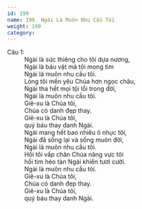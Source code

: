 ```yaml
---
id: 199
name: 199. Ngài Là Muôn Nhu Cầu Tôi
weight: 199
category: 
---
```

<dl><dt>Câu 1:</dt><dd data-verse="1">Ngài là sức thiêng cho tôi dựa nương, <br/>Ngài là báu vật mà tôi mong tìm <br/>Ngài là muôn nhu cầu tôi. <br/>Lòng tôi mến yêu Chúa hơn ngọc châu, <br/>Ngài tha hết mọi tội lỗi trong đời, <br/>Ngài là muôn nhu cầu tôi. <br/>Giê-xu là Chúa tôi, <br/>Chúa có danh đẹp thay. <br/>Giê-xu là Chúa tôi, <br/>quý báu thay danh Ngài. <br/>Ngài mang hết bao nhiêu ô nhục tôi, <br/>Ngài đã sống lại và sống muôn đời, <br/>Ngài là muôn nhu cầu tôi. <br/>Hồi tôi vấp chân Chúa nâng vực tôi <br/>hồi tim héo tàn Ngài khiến tươi cười. <br/>Ngài là muôn nhu cầu tôi. <br/>Giê-xu là Chúa tôi, <br/>Chúa có danh đẹp thay. <br/>Giê-xu là Chúa tôi, <br/>quý báu thay danh Ngài. </dd></dl>
